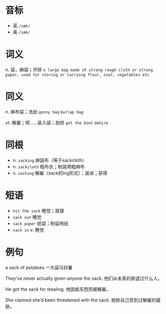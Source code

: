 # 音标

- 英 `/sæk/`
- 美 `/sæk/`

# 词义

n. 袋，麻袋；开除
`a large bag made of strong rough cloth or strong paper, used for storing or carrying flour, coal, vegetables etc`

# 同义

n. 麻布袋；洗劫
`gunny bag` `burlap bag`

vt. 解雇；把……装入袋；劫掠
`get the boot` `dehire`

# 同根

- n. `sacking` 麻袋布（等于sackcloth）
- n. `sackcloth` 粗布衣；制袋用粗麻布
- v. `sacking` 解雇（sack的ing形式）；装进；获得

# 短语

- `hit the sack` 睡觉；就寝
- `sack out` 睡觉
- `sack paper` 纸袋；制袋用纸
- `sack in` v. 睡觉

# 例句

a sack of potatoes
一大袋马铃薯

They’ve never actually given anyone the sack.
他们从未真的辞退过什么人。

He got the sack for stealing.
他因偷东西而被解雇。

She claimed she’d been threatened with the sack.
她称自己受到过解雇的威胁。


